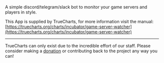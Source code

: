 A simple discord/telegram/slack bot to monitor your game servers and players in style.

This App is supplied by TrueCharts, for more information visit the manual: [https://truecharts.org/charts/incubator/game-server-watcher](https://truecharts.org/charts/incubator/game-server-watcher)

---

TrueCharts can only exist due to the incredible effort of our staff.
Please consider making a [donation](https://truecharts.org/sponsor) or contributing back to the project any way you can!

